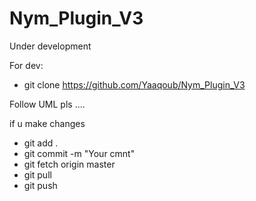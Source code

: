 # Nym_Plugin_V3

Under development

For dev:

  - git clone https://github.com/Yaaqoub/Nym_Plugin_V3

Follow UML pls .... 

if u make changes

  - git add .
  - git commit -m "Your cmnt"
  - git fetch origin master
  - git pull
  - git push

